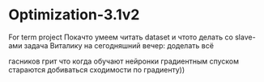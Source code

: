 # Optimization-3.1v2
For term project
Покачто умеем читать dataset и чтото делать со slave-ами
задача Виталику на сегодняшний вечер: доделать всё

гасников грит что когда обучают нейронки градиентным спуском стараются добиваться сходимости по градиенту))
